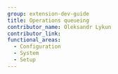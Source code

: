 ```yaml
---
group: extension-dev-guide
title: Operations queueing
contributor_name: Oleksandr Lykun
contributor_link: 
functional_areas:
  - Configuration
  - System
  - Setup
---
```



